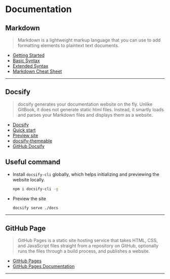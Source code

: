 # Documentation

## Markdown 

> Markdown is a lightweight markup language that you can use to add formatting elements to plaintext text documents.

* [Getting Started](https://www.markdownguide.org/getting-started/)
* [Basic Syntax](https://www.markdownguide.org/basic-syntax/)
* [Extended Syntax](https://www.markdownguide.org/extended-syntax/)
* [Markdown Cheat Sheet](https://www.markdownguide.org/cheat-sheet/)

---

## Docsify

> docsify generates your documentation website on the fly. Unlike GitBook, it does not generate static html files. Instead, it smartly loads and parses your Markdown files and displays them as a website.

* [Docsify](https://docsify.js.org)
* [Quick start](https://docsify.js.org/#/quickstart)
* [Preview site](https://docsify.js.org/#/quickstart?id=preview-your-site)
* [docsify-themeable](https://jhildenbiddle.github.io/docsify-themeable)
* [GitHub Docsify](https://github.com/docsifyjs/docsify)

## Useful command

* Install `docsify-cli` globally, which helps initializing and previewing the website locally.

  ```bash
  npm i docsify-cli -g
  ```

* Preview the site

  ```bash
  docsify serve ./docs
  ```

---

## GitHub Page

> GitHub Pages is a static site hosting service that takes HTML, CSS, and JavaScript files straight from a repository on GitHub, optionally runs the files through a build process, and publishes a website.

* [GitHub Pages](https://pages.github.com/)
* [GitHub Pages Documentation](https://docs.github.com/en/pages)

---
